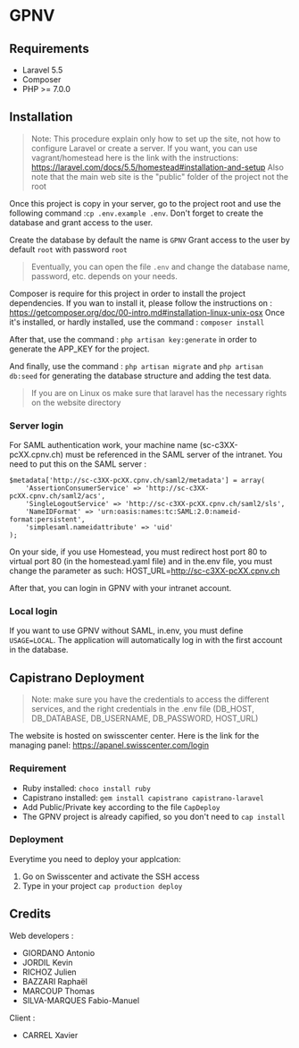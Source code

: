# GPNV

## Requirements
- Laravel 5.5
- Composer
- PHP >= 7.0.0

## Installation
> Note: This procedure explain only how to set up the site, not how to configure
> Laravel or create a server. If you want, you can use vagrant/homestead here is the link
> with the instructions: https://laravel.com/docs/5.5/homestead#installation-and-setup
> Also note that the main web site is the "public" folder of the project not the root

Once this project is copy in your server, go to the project root and
use the following command :`cp .env.example .env`.
Don't forget to create the database and grant access to the user.

Create the database by default the name is `GPNV`
Grant access to the user by default `root` with password `root`
> Eventually, you can open the file `.env` and change the database name, password, etc.
> depends on your needs.

Composer is require for this project in order to install the project dependencies.
If you wan to install it, please follow the instructions on : https://getcomposer.org/doc/00-intro.md#installation-linux-unix-osx
Once it's installed, or hardly installed, use the command : `composer install`

After that, use the command : `php artisan key:generate` in order to generate
the APP_KEY for the project.

And finally, use the command : `php artisan migrate` and `php artisan db:seed`
for generating the database structure and adding the test data.

>If you are on Linux os make sure that laravel has the necessary rights on the website directory

### Server login
For SAML authentication work, your machine name (sc-c3XX-pcXX.cpnv.ch) must be referenced in the SAML server of the intranet. You need to put this on the SAML server :
```
$metadata['http://sc-c3XX-pcXX.cpnv.ch/saml2/metadata'] = array(
    'AssertionConsumerService' => 'http://sc-c3XX-pcXX.cpnv.ch/saml2/acs',
    'SingleLogoutService' => 'http://sc-c3XX-pcXX.cpnv.ch/saml2/sls',
    'NameIDFormat' => 'urn:oasis:names:tc:SAML:2.0:nameid-format:persistent',
    'simplesaml.nameidattribute' => 'uid'
);
```

On your side, if you use Homestead, you must redirect host port 80 to virtual port 80 (in the homestead.yaml file) and in the.env file, you must change the parameter as such: HOST_URL=http://sc-c3XX-pcXX.cpnv.ch

After that, you can login in GPNV with your intranet account.

### Local login
If you want to use GPNV without SAML, in.env, you must define `USAGE=LOCAL`. The application will automatically log in with the first account in the database.

## Capistrano Deployment 
> Note: make sure you have the credentials to access the different services, and the right credentials in the .env file (DB_HOST, DB_DATABASE, DB_USERNAME, DB_PASSWORD, HOST_URL)

The website is hosted on swisscenter center.
Here is the link for the managing panel: https://apanel.swisscenter.com/login

### Requirement
- Ruby installed: `choco install ruby`
- Capistrano installed: `gem install capistrano capistrano-laravel`
- Add Public/Private key according to the file `CapDeploy`
- The GPNV project is already capified, so you don't need to `cap install`
### Deployment
Everytime you need to deploy your applcation:
1. Go on Swisscenter and activate the SSH access
2. Type in your project `cap production deploy`

## Credits
Web developers :
 - GIORDANO Antonio
 - JORDIL Kevin
 - RICHOZ Julien
 - BAZZARI Raphaël
 - MARCOUP Thomas
 - SILVA-MARQUES Fabio-Manuel

Client :
 - CARREL Xavier
